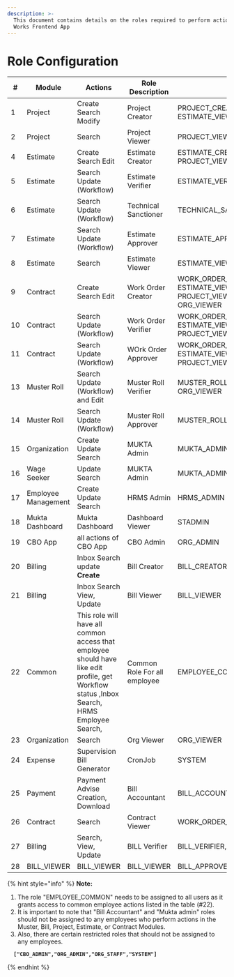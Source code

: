 ```yaml
---
description: >-
  This document contains details on the roles required to perform action in
  Works Frontend App
---
```


# Role Configuration

<table><thead><tr><th width="76">#</th><th width="109">Module</th><th width="182">Actions</th><th width="151">Role Description</th><th>Roles</th></tr></thead><tbody><tr><td>1</td><td>Project</td><td>Create Search Modify</td><td>Project Creator</td><td>PROJECT_CREATOR,<br>ESTIMATE_VIEWER</td></tr><tr><td>2</td><td>Project</td><td>Search</td><td>Project Viewer</td><td>PROJECT_VIEWER</td></tr><tr><td>4</td><td>Estimate</td><td>Create Search Edit</td><td>Estimate Creator</td><td>ESTIMATE_CREATOR,<br>PROJECT_VIEWER]</td></tr><tr><td>5</td><td>Estimate</td><td>Search Update (Workflow)</td><td>Estimate Verifier</td><td>ESTIMATE_VERIFIER, PROJECT_VIEWER</td></tr><tr><td>6</td><td>Estimate</td><td>Search Update (Workflow)</td><td>Technical Sanctioner</td><td>TECHNICAL_SANCTIONER, PROJECT_VIEWER</td></tr><tr><td>7</td><td>Estimate</td><td>Search Update (Workflow)</td><td>Estimate Approver</td><td>ESTIMATE_APPROVER, PROJECT_VIEWER</td></tr><tr><td>8</td><td>Estimate</td><td>Search</td><td>Estimate Viewer</td><td>ESTIMATE_VIEWER, PROJECT_VIEWER</td></tr><tr><td>9</td><td>Contract</td><td>Create Search Edit</td><td>Work Order Creator</td><td>WORK_ORDER_CREATOR,<br>ESTIMATE_VIEWER,<br>PROJECT_VIEWER,<br>ORG_VIEWER</td></tr><tr><td>10</td><td>Contract</td><td>Search Update (Workflow)</td><td>Work Order Verifier</td><td>WORK_ORDER_VERIFIER,<br>ESTIMATE_VIEWER,<br>PROJECT_VIEWER</td></tr><tr><td>11</td><td>Contract</td><td>Search Update (Workflow)</td><td>WOrk Order Approver</td><td>WORK_ORDER_APPROVER,<br>ESTIMATE_VIEWER,<br>PROJECT_VIEWER</td></tr><tr><td>13</td><td>Muster Roll</td><td>Search Update (Workflow) and Edit</td><td>Muster Roll Verifier</td><td>MUSTER_ROLL_VERIFIER,<br>ORG_VIEWER</td></tr><tr><td>14</td><td>Muster Roll</td><td>Search Update (Workflow)</td><td>Muster Roll Approver</td><td>MUSTER_ROLL_APPROVER,ORG_VIEWER</td></tr><tr><td>15</td><td>Organization</td><td>Create Update Search</td><td>MUKTA Admin</td><td>MUKTA_ADMIN</td></tr><tr><td>16</td><td>Wage Seeker</td><td>Update Search</td><td>MUKTA Admin</td><td>MUKTA_ADMIN</td></tr><tr><td>17</td><td>Employee Management</td><td>Create Update Search</td><td>HRMS Admin</td><td>HRMS_ADMIN</td></tr><tr><td>18</td><td>Mukta Dashboard</td><td>Mukta Dashboard</td><td>Dashboard Viewer</td><td>STADMIN</td></tr><tr><td>19</td><td>CBO App</td><td>all actions of CBO App</td><td>CBO Admin</td><td>ORG_ADMIN</td></tr><tr><td>20</td><td>Billing</td><td>Inbox Search update <strong>Create</strong></td><td>Bill Creator</td><td>BILL_CREATOR,WORK_ORDER_VIEWER,ORG_VIEWER</td></tr><tr><td>21</td><td>Billing</td><td>Inbox Search View,<br>Update</td><td>Bill Viewer</td><td>BILL_VIEWER</td></tr><tr><td>22</td><td>Common</td><td>This role will have all common access that employee should have like edit profile, get Workflow status ,Inbox Search, HRMS Employee Search,</td><td>Common Role For all employee</td><td>EMPLOYEE_COMMON</td></tr><tr><td>23</td><td>Organization</td><td>Search</td><td>Org Viewer</td><td>ORG_VIEWER</td></tr><tr><td>24 </td><td>Expense</td><td>Supervision Bill Generator</td><td>CronJob</td><td>SYSTEM</td></tr><tr><td>25</td><td>Payment</td><td>Payment Advise Creation,<br>Download </td><td>Bill Accountant</td><td>BILL_ACCOUNTANT,CONTRACT_VIEWER,ORG_VIEWER,BILL_VIEWER</td></tr><tr><td>26</td><td>Contract</td><td>Search</td><td>Contract Viewer</td><td>WORK_ORDER_VIEWER</td></tr><tr><td>27</td><td>Billing</td><td>Search, View, Update</td><td>BILL Verifier</td><td>BILL_VERIFIER,WORK_ORDER_VIEWER,ORG_VIEWER</td></tr><tr><td>28</td><td>BILL_VIEWER</td><td>BILL_VIEWER</td><td>BILL_VIEWER</td><td>BILL_APPROVER,WORK_ORDER_VIEWER,ORG_VIEWER</td></tr></tbody></table>

{% hint style="info" %}
**Note:**

1. The role "EMPLOYEE\_COMMON" needs to be assigned to all users as it grants access to common employee actions listed in the table (#22).
2. It is important to note that "Bill Accountant" and "Mukta admin" roles should not be assigned to any employees who perform actions in the Muster, Bill, Project, Estimate, or Contract Modules.
3. Also, there are certain restricted roles that should not be assigned to any employees.

<pre><code><strong>  ["CBO_ADMIN","ORG_ADMIN","ORG_STAFF","SYSTEM"] 
</strong></code></pre>
{% endhint %}
